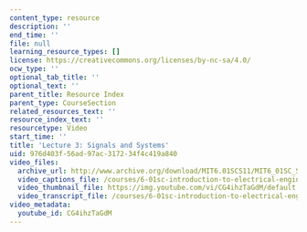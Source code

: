 ```yaml
---
content_type: resource
description: ''
end_time: ''
file: null
learning_resource_types: []
license: https://creativecommons.org/licenses/by-nc-sa/4.0/
ocw_type: ''
optional_tab_title: ''
optional_text: ''
parent_title: Resource Index
parent_type: CourseSection
related_resources_text: ''
resource_index_text: ''
resourcetype: Video
start_time: ''
title: 'Lecture 3: Signals and Systems'
uid: 976d403f-56ad-97ac-3172-34f4c419a840
video_files:
  archive_url: http://www.archive.org/download/MIT6.01SCS11/MIT6_01SC_S11_lec03_300k.mp4
  video_captions_file: /courses/6-01sc-introduction-to-electrical-engineering-and-computer-science-i-spring-2011/e64850fb2608516b9cb638602be21364_CG4ihzTaGdM.vtt
  video_thumbnail_file: https://img.youtube.com/vi/CG4ihzTaGdM/default.jpg
  video_transcript_file: /courses/6-01sc-introduction-to-electrical-engineering-and-computer-science-i-spring-2011/d43c2b88fa39e0bbd014e084cffad648_CG4ihzTaGdM.pdf
video_metadata:
  youtube_id: CG4ihzTaGdM
---
```

